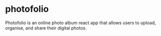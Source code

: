 # photofolio
Photofolio is an online photo album react app that allows users to upload, organise, and share their digital photos.
